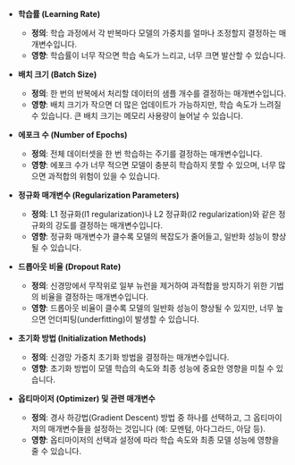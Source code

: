 - **학습률 (Learning Rate)**
    
    - **정의**: 학습 과정에서 각 반복마다 모델의 가중치를 얼마나 조정할지 결정하는 매개변수입니다.
    - **영향**: 학습률이 너무 작으면 학습 속도가 느리고, 너무 크면 발산할 수 있습니다.
- **배치 크기 (Batch Size)**
    
    - **정의**: 한 번의 반복에서 처리할 데이터의 샘플 개수를 결정하는 매개변수입니다.
    - **영향**: 배치 크기가 작으면 더 많은 업데이트가 가능하지만, 학습 속도가 느려질 수 있습니다. 큰 배치 크기는 메모리 사용량이 늘어날 수 있습니다.
- **에포크 수 (Number of Epochs)**
    
    - **정의**: 전체 데이터셋을 한 번 학습하는 주기를 결정하는 매개변수입니다.
    - **영향**: 에포크 수가 너무 적으면 모델이 충분히 학습하지 못할 수 있으며, 너무 많으면 과적합의 위험이 있을 수 있습니다.
- **정규화 매개변수 (Regularization Parameters)**
    
    - **정의**: L1 정규화(l1 regularization)나 L2 정규화(l2 regularization)와 같은 정규화의 강도를 결정하는 매개변수입니다.
    - **영향**: 정규화 매개변수가 클수록 모델의 복잡도가 줄어들고, 일반화 성능이 향상될 수 있습니다.
- **드롭아웃 비율 (Dropout Rate)**
    
    - **정의**: 신경망에서 무작위로 일부 뉴런을 제거하여 과적합을 방지하기 위한 기법의 비율을 결정하는 매개변수입니다.
    - **영향**: 드롭아웃 비율이 클수록 모델의 일반화 성능이 향상될 수 있지만, 너무 높으면 언더피팅(underfitting)이 발생할 수 있습니다.
- **초기화 방법 (Initialization Methods)**
    
    - **정의**: 신경망 가중치 초기화 방법을 결정하는 매개변수입니다.
    - **영향**: 초기화 방법이 모델 학습의 속도와 최종 성능에 중요한 영향을 미칠 수 있습니다.
- **옵티마이저 (Optimizer) 및 관련 매개변수**
    
    - **정의**: 경사 하강법(Gradient Descent) 방법 중 하나를 선택하고, 그 옵티마이저의 매개변수들을 설정하는 것입니다 (예: 모멘텀, 아다그라드, 아담 등).
    - **영향**: 옵티마이저의 선택과 설정에 따라 학습 속도와 최종 모델 성능에 영향을 줄 수 있습니다.